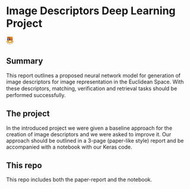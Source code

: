 [logo]: ./logo.png

# Image Descriptors Deep Learning Project

![logo]

## Summary

This report outlines a proposed neural network model for generation of image descriptors for image representation in the Euclidean Space. With these descriptors, matching, veriﬁcation and retrieval tasks should be performed successfully.

## The project

In the introduced project we were given a baseline approach for the creation of image descriptors and we were asked to improve it. Our approach should be outlined in a 3-page (paper-like style) report and be accompanied with a notebook with our Keras code.

## This repo

This repo includes both the paper-report and the notebook.
